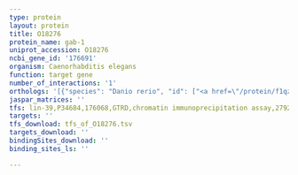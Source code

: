 ```yaml
---
type: protein
layout: protein
title: O18276
protein_name: gab-1
uniprot_accession: O18276
ncbi_gene_id: '176691'
organism: Caenorhabditis elegans
function: target gene
number_of_interactions: '1'
orthologs: '[{"species": "Danio rerio", "id": ["<a href=\"/protein/f1qzb5\">F1QZB5</a>"]}]'
jaspar_matrices: ''
tfs: lin-39,P34684,176068,GTRD,chromatin immunoprecipitation assay,27924024%5Buid%5D,No
targets: ''
tfs_download: tfs_of_O18276.tsv
targets_download: ''
bindingSites_download: ''
binding_sites_ls: ''

---
```

